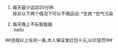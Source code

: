 1. 每天最少运动20分钟.    
除非以下两个情况下可以不用运动:
  *生病
  *空气污染  

2. 每天晚上不玩智能器  
.hello  

##违规以上任何一条,本人保证发红包十元,以示惩罚!##
